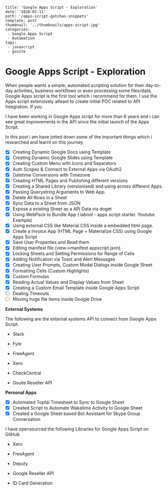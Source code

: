 ## 

 ```	
title: 'Google Apps Script - Exploration'
date: '2020-01-11'
path: '/apps-script-gotchas-snippets'
template: post
thumbnail: '../thumbnails/apps-script.jpg'
categories:
  - Google Apps Script
  - Automation
tags:
  - javascript
  - gsuite
 ```

# Google Apps Script - Exploration

When people wants a simple, automated scripting solution for their day-to-day activities, business workflows or even processing some files/data, Google Apps script is the first tool which i recommend for them. I use the Apps script extensively atleast to create initial POC related to API Integration. If you

I have been working in Google Apps script for more than 6 years and i can see great improvements in the API since the initial launch of the Apps Script.

In this post i am have jotted down some of the important things which i researched and learnt on this journey.

- [x] Creating Dynamic Google Docs using Template
- [x] Creating Dynamic Google Slides using Template
- [x] Creating Custom Menu with Icons and Separators
- [x] Auth  Scopes & Connect to External Apps via OAuth2
- [x] Datetime Conversions with Timezone 
- [x] Creating HTML Pages and Publishing different versions
- [x] Creating a Shared Library (versionised) and using across different Apps.
- [x] Passing Querystring Arguments to Web App.
- [x] Delete All Rows in a Sheet
- [x] Sync Data to a Sheet from JSON
- [x] Expose a existing Sheet as a API Data via doget
- [x] Using WebPack to Bundle App ( labnol - apps script starter. Youtube Example)
- [x] Using external CSS like Material CSS inside a embedded html page.
- [x] Create a Invoice App (HTML Page + Materialize CSS) using Google Apps Script
- [x] Save User Properties and Read them
- [x] Editing manifest file (view->manifest appscript.json)
- [x] Locking Sheets and Setting Permissions for Range of Cells
- [x] Adding Notification via Toast and Alert Messages
- [x] Creating User Prompts, Custom Modal Dialogs inside Google Sheet
- [x] Formatting Cells (Custom Highlights)
- [x] Custom Formulas
- [x] Reading Actual Values and Display Values from Sheet
- [x] Creating a Custom Email Template inside Google Apps Script
- [ ] Dealing Timeouts
- [ ] Moving huge file items inside Google Drive

**External Systems**

The following are the external systems API to connect from Google Apps Script.

- Slack

- Fyle

- FreeAgent

- Xero

- CheckCentral

- Gsuite Reseller API

  

**Personal Apps**

- [x] Automated Toptal Timesheet to Sync to Google Sheet
- [x] Created Script to Automate Wakatime Activity to Google Sheet
- [x] Created a Google Sheet based Bot Assistant for Skype Group Conversation

I have opensourced the following Libraries for Google Apps Script on GitHub

- Xero

- FreeAgent

- Deputy

- Google Reseller API

- ID Card Generation

  

